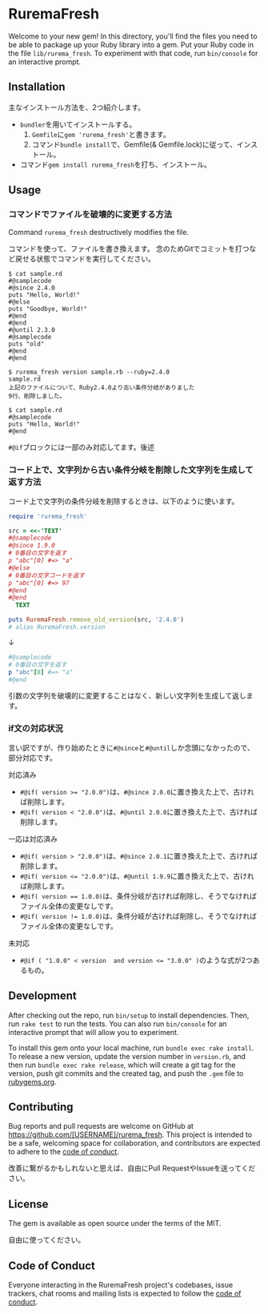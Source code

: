 # RuremaFresh

Welcome to your new gem! In this directory, you'll find the files you need to be able to package up your Ruby library into a gem. Put your Ruby code in the file `lib/rurema_fresh`. To experiment with that code, run `bin/console` for an interactive prompt.

## Installation

主なインストール方法を、2つ紹介します。

- `bundler`を用いてインストールする。
  1. `Gemfile`に`gem 'rurema_fresh'`と書きます。
  2. コマンド`bundle install`で、Gemfile(& Gemfile.lock)に従って、インストール。
- コマンド`gem install rurema_fresh`を打ち、インストール。

## Usage

### コマンドでファイルを破壊的に変更する方法

Command `rurema_fresh` destructively modifies the file.

コマンドを使って、ファイルを書き換えます。
念のためGitでコミットを打つなど戻せる状態でコマンドを実行してください。

```
$ cat sample.rd
#@samplecode
#@since 2.4.0
puts "Hello, World!"
#@else
puts "Goodbye, World!"
#@end
#@end
#@until 2.3.0
#@samplecode
puts "old"
#@end
#@end

$ rurema_fresh version sample.rb --ruby=2.4.0
sample.rd
上記のファイルについて、Ruby2.4.0より古い条件分岐がありました
9行、削除しました。

$ cat sample.rd
#@samplecode
puts "Hello, World!"
#@end
```

`#@if`ブロックには一部のみ対応してます。後述

### コード上で、文字列から古い条件分岐を削除した文字列を生成して返す方法

コード上で文字列の条件分岐を削除するときは、以下のように使います。
```ruby
require 'rurema_fresh'

src = <<-'TEXT'
#@samplecode
#@since 1.9.0
# 0番目の文字を返す
p "abc"[0] #=> "a"
#@else
# 0番目の文字コードを返す
p "abc"[0] #=> 97
#@end
#@end
  TEXT

puts RuremaFresh.remove_old_version(src, '2.4.0')
# alias RuremaFresh.version
```
↓
```rb
#@samplecode
# 0番目の文字を返す
p "abc"[0] #=> "a"
#@end
```
引数の文字列を破壊的に変更することはなく、新しい文字列を生成して返します。

### if文の対応状況

言い訳ですが、作り始めたときに`#@since`と`#@until`しか念頭になかったので、部分対応です。

対応済み
- `#@if( version >= "2.0.0")`は、`#@since 2.0.0`に置き換えた上で、古ければ削除します。
- `#@if( version < "2.0.0")`は、`#@until 2.0.0`に置き換えた上で、古ければ削除します。

一応は対応済み
- `#@if( version > "2.0.0")`は、`#@since 2.0.1`に置き換えた上で、古ければ削除します。
- `#@if( version <= "2.0.0")`は、`#@until 1.9.9`に置き換えた上で、古ければ削除します。
- `#@if( version == 1.0.0)`は、条件分岐が古ければ削除し、そうでなければファイル全体の変更なしです。
- `#@if( version != 1.0.0)`は、条件分岐が古ければ削除し、そうでなければファイル全体の変更なしです。

未対応
- `#@if ( "1.0.0" < version  and version <= "3.0.0" )`のような式が2つあるもの。

## Development

After checking out the repo, run `bin/setup` to install dependencies. Then, run `rake test` to run the tests. You can also run `bin/console` for an interactive prompt that will allow you to experiment.

To install this gem onto your local machine, run `bundle exec rake install`. To release a new version, update the version number in `version.rb`, and then run `bundle exec rake release`, which will create a git tag for the version, push git commits and the created tag, and push the `.gem` file to [rubygems.org](https://rubygems.org).

## Contributing

Bug reports and pull requests are welcome on GitHub at https://github.com/[USERNAME]/rurema_fresh. This project is intended to be a safe, welcoming space for collaboration, and contributors are expected to adhere to the [code of conduct](https://github.com/[USERNAME]/rurema_fresh/blob/master/CODE_OF_CONDUCT.md).

改善に繋がるかもしれないと思えば、自由にPull RequestやIssueを送ってください。

## License

The gem is available as open source under the terms of the MIT.

自由に使ってください。

## Code of Conduct

Everyone interacting in the RuremaFresh project's codebases, issue trackers, chat rooms and mailing lists is expected to follow the [code of conduct](https://github.com/[USERNAME]/rurema_fresh/blob/master/CODE_OF_CONDUCT.md).
